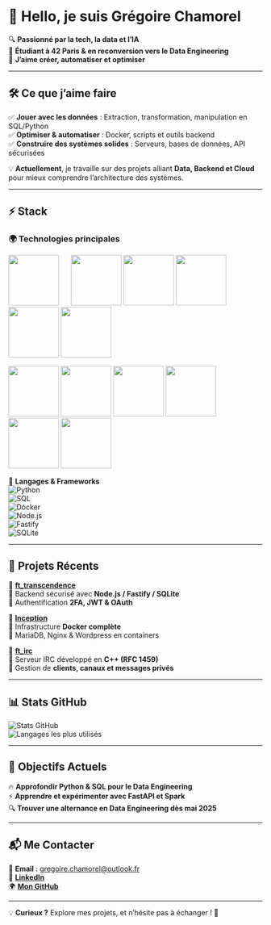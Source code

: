 # 👋 Hello, je suis Grégoire Chamorel  

🔍 **Passionné par la tech, la data et l’IA**  
🎯 **Étudiant à 42 Paris & en reconversion vers le Data Engineering**  
🚀 **J’aime créer, automatiser et optimiser**  

---  

## 🛠 Ce que j’aime faire  

✅ **Jouer avec les données** : Extraction, transformation, manipulation en SQL/Python  
✅ **Optimiser & automatiser** : Docker, scripts et outils backend  
✅ **Construire des systèmes solides** : Serveurs, bases de données, API sécurisées  

💡 **Actuellement**, je travaille sur des projets alliant **Data, Backend et Cloud** pour mieux comprendre l’architecture des systèmes.  

---  

## ⚡ Stack  

### 🌍 Technologies principales  
<p>
  <img src="https://github.com/user-attachments/assets/db46f740-a682-4a41-83ae-41e797ae31a8" width="100"/> &nbsp;&nbsp;&nbsp;&nbsp;
  <img src="https://github.com/user-attachments/assets/3f44dfa4-d325-4c26-a308-972ab27f9cdd" width="100"/>
  <img src="https://github.com/user-attachments/assets/bf0bb7a1-c7c0-46d6-aba6-23c92239994e" width="100"/>
  <img src="https://github.com/user-attachments/assets/4f2fad10-d7c2-452a-9ef5-0da87d9bc203" width="100"/>
  <img src="https://github.com/user-attachments/assets/25e5da21-aed7-40ad-a6fa-91643e34991e" width="100"/>
  <img src="https://github.com/user-attachments/assets/5fee33e6-a882-450f-b719-7bca14c1b0c3" width="100"/>
</p>

</p>
  <img src="https://github.com/user-attachments/assets/d14b3b0c-7539-4db4-9211-8b9ade75bead" width="100"/>
  <img src="https://github.com/user-attachments/assets/f3219eac-412b-4060-ab41-0276b64cc5eb" width="100"/>
  <img src="https://github.com/user-attachments/assets/42a6cddb-0673-4e1c-881e-43014de40203" width="100"/>
  <img src="https://github.com/user-attachments/assets/69615b2a-1f4e-4466-af10-2ed2094db69a" width="100"/>
  <img src="https://github.com/user-attachments/assets/2389352b-fd95-4d35-a948-0d97c68b5d6b" width="100"/>
  <img src="https://github.com/user-attachments/assets/d7810e35-5d96-4a7b-ac75-33efeff63f9e" width="100"/>
</p>


📌 **Langages & Frameworks**  
![Python](https://img.shields.io/badge/-Python-3776AB?style=flat&logo=python&logoColor=white)  
![SQL](https://img.shields.io/badge/-SQL-4479A1?style=flat&logo=postgresql&logoColor=white)  
![Docker](https://img.shields.io/badge/-Docker-2496ED?style=flat&logo=docker&logoColor=white)  
![Node.js](https://img.shields.io/badge/-Node.js-339933?style=flat&logo=node.js&logoColor=white)  
![Fastify](https://img.shields.io/badge/-Fastify-000000?style=flat&logo=fastify&logoColor=white)  
![SQLite](https://img.shields.io/badge/-SQLite-003B57?style=flat&logo=sqlite&logoColor=white)  

---  

## 🚀 Projets Récents  

📌 **[ft_transcendence](https://github.com/gchamore/ft_transcendence)**  
🔹 Backend sécurisé avec **Node.js / Fastify / SQLite**  
🔹 Authentification **2FA, JWT & OAuth**  

📌 **[Inception](https://github.com/gchamore/Inception)**  
🔹 Infrastructure **Docker complète**  
🔹 MariaDB, Nginx & Wordpress en containers  

📌 **[ft_irc](https://github.com/gchamore/ft_irc)**  
🔹 Serveur IRC développé en **C++ (RFC 1459)**  
🔹 Gestion de **clients, canaux et messages privés**  

---  

## 📊 Stats GitHub  

![Stats GitHub](https://github-readme-stats.vercel.app/api?username=gchamore&show_icons=true&theme=tokyonight)  
![Langages les plus utilisés](https://github-readme-stats.vercel.app/api/top-langs/?username=gchamore&layout=compact&theme=tokyonight)  

---  

## 🎯 Objectifs Actuels  

🔥 **Approfondir Python & SQL pour le Data Engineering**  
⚡ **Apprendre et expérimenter avec FastAPI et Spark**  
🔍 **Trouver une alternance en Data Engineering dès mai 2025**  

---  

## 📬 Me Contacter  

📩 **Email** : [gregoire.chamorel@outlook.fr](mailto:gregoire.chamorel@outlook.fr)  
💼 **[LinkedIn](https://www.linkedin.com/in/tonprofil)**  
🌍 **[Mon GitHub](https://github.com/gchamore)**  

---  

💡 **Curieux ?** Explore mes projets, et n’hésite pas à échanger ! 🚀
